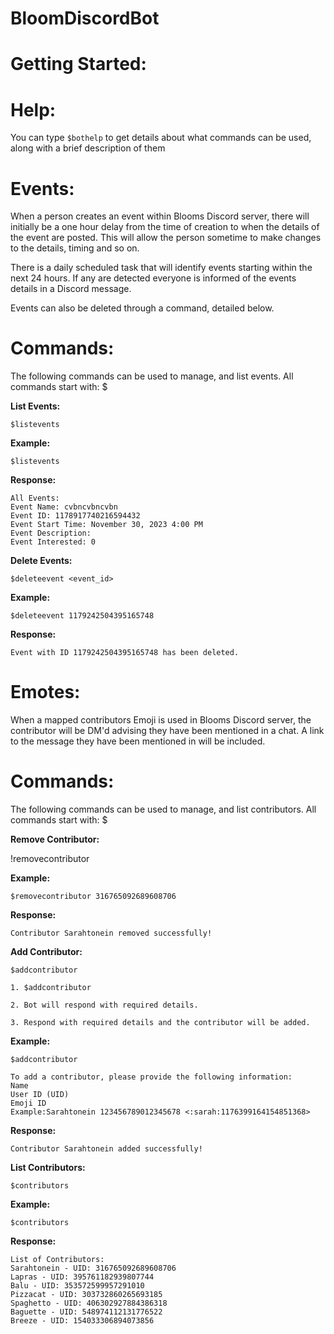 # BloomDiscordBot

# Getting Started:

# Help:

You can type ```$bothelp``` to get details about what commands can be used, along with a brief description of them

# Events:

When a person creates an event within Blooms Discord server, there will initially be a one hour delay from the time of creation to when the details of the event are posted. This will allow the person sometime to make changes to the details, timing and so on.

There is a daily scheduled task that will identify events starting within the next 24 hours. If any are detected everyone is informed of the events details in a Discord message.

Events can also be deleted through a command, detailed below.

# Commands:

The following commands can be used to manage, and list events.
All commands start with: $

**List Events:**

```
$listevents
```

**Example:**

```
$listevents
```

**Response:**

```
All Events:
Event Name: cvbncvbncvbn
Event ID: 1178917740216594432
Event Start Time: November 30, 2023 4:00 PM
Event Description: 
Event Interested: 0
```

**Delete Events:**

```
$deleteevent <event_id>
```

**Example:**

```
$deleteevent 1179242504395165748
```

**Response:**

```
Event with ID 1179242504395165748 has been deleted.
```

# Emotes:

When a mapped contributors Emoji is used in Blooms Discord server, the contributor will be DM'd advising they have been mentioned in a chat.
A link to the message they have been mentioned in will be included. 

# Commands:

The following commands can be used to manage, and list contributors. All commands 
start with: $

**Remove Contributor:** 

!removecontributor <uid> 

**Example:**

```
$removecontributor 316765092689608706
```

**Response:**
```
Contributor Sarahtonein removed successfully!
```

**Add Contributor:**
```
$addcontributor
```

```
1. $addcontributor

2. Bot will respond with required details.

3. Respond with required details and the contributor will be added.

```

**Example:**

```
$addcontributor
```

```
To add a contributor, please provide the following information:
Name
User ID (UID)
Emoji ID
Example:Sarahtonein 123456789012345678 <:sarah:1176399164154851368>

```

**Response:**

```
Contributor Sarahtonein added successfully!

```

**List Contributors:**

```
$contributors
```

**Example:**

```
$contributors
```

**Response:**

```
List of Contributors:
Sarahtonein - UID: 316765092689608706
Lapras - UID: 395761182939807744
Balu - UID: 353572599957291010
Pizzacat - UID: 303732860265693185
Spaghetto - UID: 406302927884386318
Baguette - UID: 548974112131776522
Breeze - UID: 154033306894073856
```
